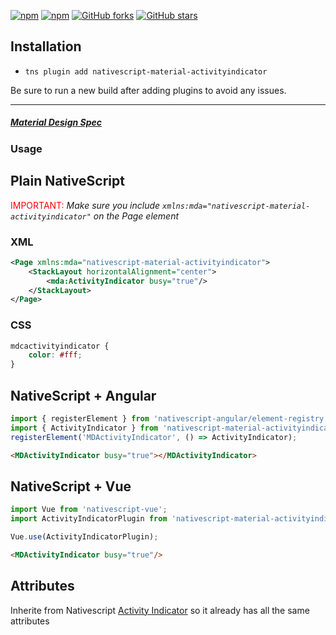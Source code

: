 [![npm](https://img.shields.io/npm/v/nativescript-material-activityindicator.svg)](https://www.npmjs.com/package/nativescript-material-activityindicator)
[![npm](https://img.shields.io/npm/dt/nativescript-material-activityindicator.svg?label=npm%20downloads)](https://www.npmjs.com/package/nativescript-material-activityindicator)
[![GitHub forks](https://img.shields.io/github/forks/Akylas/nativescript-material-components.svg)](https://github.com/Akylas/nativescript-material-components/network)
[![GitHub stars](https://img.shields.io/github/stars/Akylas/nativescript-material-components.svg)](https://github.com/Akylas/nativescript-material-components/stargazers)

## Installation

* `tns plugin add nativescript-material-activityindicator`

Be sure to run a new build after adding plugins to avoid any issues.

---

##### [Material Design Spec](https://material.io/design/components/progress-indicators.html#circular-progress-indicators)

### Usage


## Plain NativeScript

<span style="color:red">IMPORTANT: </span>_Make sure you include `xmlns:mda="nativescript-material-activityindicator"` on the Page element_

### XML

```XML
<Page xmlns:mda="nativescript-material-activityindicator">
    <StackLayout horizontalAlignment="center">
        <mda:ActivityIndicator busy="true"/>
    </StackLayout>
</Page>
```

### CSS

```CSS
mdcactivityindicator {
    color: #fff;
}
```

## NativeScript + Angular

```typescript
import { registerElement } from 'nativescript-angular/element-registry';
import { ActivityIndicator } from 'nativescript-material-activityindicator';
registerElement('MDActivityIndicator', () => ActivityIndicator);
```

```html
<MDActivityIndicator busy="true"></MDActivityIndicator>
```

## NativeScript + Vue

```javascript
import Vue from 'nativescript-vue';
import ActivityIndicatorPlugin from 'nativescript-material-activityindicator/vue';

Vue.use(ActivityIndicatorPlugin);
```

```html
<MDActivityIndicator busy="true"/>
```

## Attributes

Inherite from Nativescript [Activity Indicator](https://docs.nativescript.org/ui/ns-ui-widgets/activity-indicator) so it already has all the same attributes
